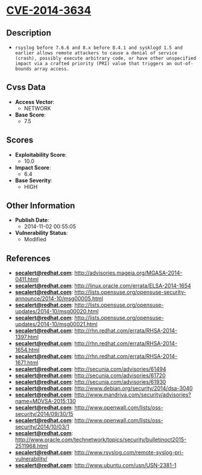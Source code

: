 
# [CVE-2014-3634](http://advisories.mageia.org/MGASA-2014-0411.html)

## Description

- `rsyslog before 7.6.6 and 8.x before 8.4.1 and sysklogd 1.5 and earlier allows remote attackers to cause a denial of service (crash), possibly execute arbitrary code, or have other unspecified impact via a crafted priority (PRI) value that triggers an out-of-bounds array access.`

## Cvss Data

- **Access Vector**:
  - NETWORK
- **Base Score**:
  - 7.5

## Scores

- **Exploitability Score**:
  - 10.0
- **Impact Score**:
  - 6.4
- **Base Severity**:
  - HIGH

## Other Information

- **Publish Date**:
  - 2014-11-02 00:55:05
- **Vulnerability Status**:
  - Modified

## References

- **secalert@redhat.com**: http://advisories.mageia.org/MGASA-2014-0411.html
- **secalert@redhat.com**: http://linux.oracle.com/errata/ELSA-2014-1654
- **secalert@redhat.com**: http://lists.opensuse.org/opensuse-security-announce/2014-10/msg00005.html
- **secalert@redhat.com**: http://lists.opensuse.org/opensuse-updates/2014-10/msg00020.html
- **secalert@redhat.com**: http://lists.opensuse.org/opensuse-updates/2014-10/msg00021.html
- **secalert@redhat.com**: http://rhn.redhat.com/errata/RHSA-2014-1397.html
- **secalert@redhat.com**: http://rhn.redhat.com/errata/RHSA-2014-1654.html
- **secalert@redhat.com**: http://rhn.redhat.com/errata/RHSA-2014-1671.html
- **secalert@redhat.com**: http://secunia.com/advisories/61494
- **secalert@redhat.com**: http://secunia.com/advisories/61720
- **secalert@redhat.com**: http://secunia.com/advisories/61930
- **secalert@redhat.com**: http://www.debian.org/security/2014/dsa-3040
- **secalert@redhat.com**: http://www.mandriva.com/security/advisories?name=MDVSA-2015:130
- **secalert@redhat.com**: http://www.openwall.com/lists/oss-security/2014/09/30/15
- **secalert@redhat.com**: http://www.openwall.com/lists/oss-security/2014/10/03/1
- **secalert@redhat.com**: http://www.oracle.com/technetwork/topics/security/bulletinoct2015-2511968.html
- **secalert@redhat.com**: http://www.rsyslog.com/remote-syslog-pri-vulnerability/
- **secalert@redhat.com**: http://www.ubuntu.com/usn/USN-2381-1
